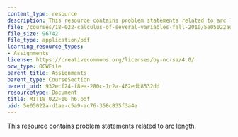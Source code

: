 ```yaml
---
content_type: resource
description: This resource contains problem statements related to arc length.
file: /courses/18-022-calculus-of-several-variables-fall-2010/5e05022ad1aec5a9ac76358c835f3a4e_MIT18_022F10_h6.pdf
file_size: 96742
file_type: application/pdf
learning_resource_types:
- Assignments
license: https://creativecommons.org/licenses/by-nc-sa/4.0/
ocw_type: OCWFile
parent_title: Assignments
parent_type: CourseSection
parent_uid: 932ecf24-f8ea-280c-1c2a-462edb8532dd
resourcetype: Document
title: MIT18_022F10_h6.pdf
uid: 5e05022a-d1ae-c5a9-ac76-358c835f3a4e
---
```

This resource contains problem statements related to arc length.